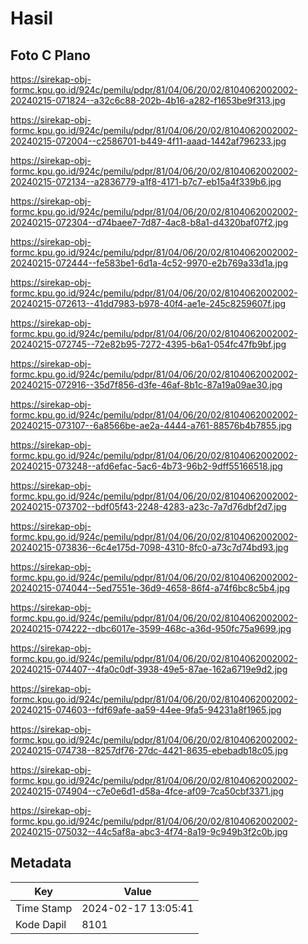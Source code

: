 # Hasil

## Foto C Plano

https://sirekap-obj-formc.kpu.go.id/924c/pemilu/pdpr/81/04/06/20/02/8104062002002-20240215-071824--a32c6c88-202b-4b16-a282-f1653be9f313.jpg

https://sirekap-obj-formc.kpu.go.id/924c/pemilu/pdpr/81/04/06/20/02/8104062002002-20240215-072004--c2586701-b449-4f11-aaad-1442af796233.jpg

https://sirekap-obj-formc.kpu.go.id/924c/pemilu/pdpr/81/04/06/20/02/8104062002002-20240215-072134--a2836779-a1f8-4171-b7c7-eb15a4f339b6.jpg

https://sirekap-obj-formc.kpu.go.id/924c/pemilu/pdpr/81/04/06/20/02/8104062002002-20240215-072304--d74baee7-7d87-4ac8-b8a1-d4320baf07f2.jpg

https://sirekap-obj-formc.kpu.go.id/924c/pemilu/pdpr/81/04/06/20/02/8104062002002-20240215-072444--fe583be1-6d1a-4c52-9970-e2b769a33d1a.jpg

https://sirekap-obj-formc.kpu.go.id/924c/pemilu/pdpr/81/04/06/20/02/8104062002002-20240215-072613--41dd7983-b978-40f4-ae1e-245c8259607f.jpg

https://sirekap-obj-formc.kpu.go.id/924c/pemilu/pdpr/81/04/06/20/02/8104062002002-20240215-072745--72e82b95-7272-4395-b6a1-054fc47fb9bf.jpg

https://sirekap-obj-formc.kpu.go.id/924c/pemilu/pdpr/81/04/06/20/02/8104062002002-20240215-072916--35d7f856-d3fe-46af-8b1c-87a19a09ae30.jpg

https://sirekap-obj-formc.kpu.go.id/924c/pemilu/pdpr/81/04/06/20/02/8104062002002-20240215-073107--6a8566be-ae2a-4444-a761-88576b4b7855.jpg

https://sirekap-obj-formc.kpu.go.id/924c/pemilu/pdpr/81/04/06/20/02/8104062002002-20240215-073248--afd6efac-5ac6-4b73-96b2-9dff55166518.jpg

https://sirekap-obj-formc.kpu.go.id/924c/pemilu/pdpr/81/04/06/20/02/8104062002002-20240215-073702--bdf05f43-2248-4283-a23c-7a7d76dbf2d7.jpg

https://sirekap-obj-formc.kpu.go.id/924c/pemilu/pdpr/81/04/06/20/02/8104062002002-20240215-073836--6c4e175d-7098-4310-8fc0-a73c7d74bd93.jpg

https://sirekap-obj-formc.kpu.go.id/924c/pemilu/pdpr/81/04/06/20/02/8104062002002-20240215-074044--5ed7551e-36d9-4658-86f4-a74f6bc8c5b4.jpg

https://sirekap-obj-formc.kpu.go.id/924c/pemilu/pdpr/81/04/06/20/02/8104062002002-20240215-074222--dbc6017e-3599-468c-a36d-950fc75a9699.jpg

https://sirekap-obj-formc.kpu.go.id/924c/pemilu/pdpr/81/04/06/20/02/8104062002002-20240215-074407--4fa0c0df-3938-49e5-87ae-162a6719e9d2.jpg

https://sirekap-obj-formc.kpu.go.id/924c/pemilu/pdpr/81/04/06/20/02/8104062002002-20240215-074603--fdf69afe-aa59-44ee-9fa5-94231a8f1965.jpg

https://sirekap-obj-formc.kpu.go.id/924c/pemilu/pdpr/81/04/06/20/02/8104062002002-20240215-074738--8257df76-27dc-4421-8635-ebebadb18c05.jpg

https://sirekap-obj-formc.kpu.go.id/924c/pemilu/pdpr/81/04/06/20/02/8104062002002-20240215-074904--c7e0e6d1-d58a-4fce-af09-7ca50cbf3371.jpg

https://sirekap-obj-formc.kpu.go.id/924c/pemilu/pdpr/81/04/06/20/02/8104062002002-20240215-075032--44c5af8a-abc3-4f74-8a19-9c949b3f2c0b.jpg


## Metadata

| Key        | Value               |
| ---------- | ------------------- |
| Time Stamp | 2024-02-17 13:05:41 |
| Kode Dapil | 8101                |



